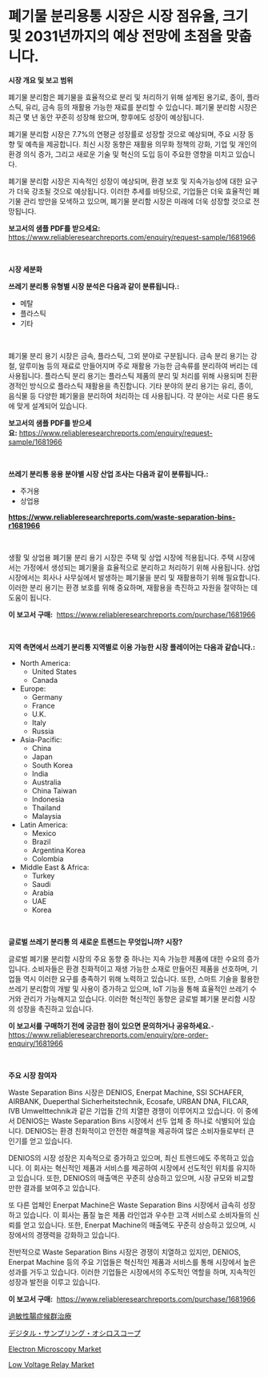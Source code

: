 <p><h1>폐기물 분리용통 시장은 시장 점유율, 크기 및 2031년까지의 예상 전망에 초점을 맞춥니다.</h1></p><p><strong>시장 개요 및 보고 범위</strong></p>
<p><p>폐기물 분리함은 폐기물을 효율적으로 분리 및 처리하기 위해 설계된 용기로, 종이, 플라스틱, 유리, 금속 등의 재활용 가능한 재료를 분리할 수 있습니다. 폐기물 분리함 시장은 최근 몇 년 동안 꾸준히 성장해 왔으며, 향후에도 성장이 예상됩니다. </p><p>폐기물 분리함 시장은 7.7%의 연평균 성장률로 성장할 것으로 예상되며, 주요 시장 동향 및 예측을 제공합니다. 최신 시장 동향은 재활용 의무화 정책의 강화, 기업 및 개인의 환경 의식 증가, 그리고 새로운 기술 및 혁신의 도입 등이 주요한 영향을 미치고 있습니다. </p><p>폐기물 분리함 시장은 지속적인 성장이 예상되며, 환경 보호 및 지속가능성에 대한 요구가 더욱 강조될 것으로 예상됩니다. 이러한 추세를 바탕으로, 기업들은 더욱 효율적인 폐기물 관리 방안을 모색하고 있으며, 폐기물 분리함 시장은 미래에 더욱 성장할 것으로 전망됩니다.</p></p>
<p><strong>보고서의 샘플 PDF를 받으세요:</strong> <a href="https://www.reliableresearchreports.com/enquiry/request-sample/1681966">https://www.reliableresearchreports.com/enquiry/request-sample/1681966</a></p>
<p>&nbsp;</p>
<p><strong>시장 세분화</strong></p>
<p><strong>쓰레기 분리통 유형별 시장 분석은 다음과 같이 분류됩니다.:</strong></p>
<p><ul><li>메탈</li><li>플라스틱</li><li>기타</li></ul></p>
<p>&nbsp;</p>
<p><p>폐기물 분리 용기 시장은 금속, 플라스틱, 그외 분야로 구분됩니다. 금속 분리 용기는 강철, 알루미늄 등의 재료로 만들어지며 주로 재활용 가능한 금속류를 분리하여 버리는 데 사용됩니다. 플라스틱 분리 용기는 플라스틱 제품의 분리 및 처리를 위해 사용되며 친환경적인 방식으로 플라스틱 재활용을 촉진합니다. 기타 분야의 분리 용기는 유리, 종이, 음식물 등 다양한 폐기물을 분리하여 처리하는 데 사용됩니다. 각 분야는 서로 다른 용도에 맞게 설계되어 있습니다.</p></p>
<p><strong>보고서의 샘플 PDF를 받으세요:</strong>&nbsp;<a href="https://www.reliableresearchreports.com/enquiry/request-sample/1681966">https://www.reliableresearchreports.com/enquiry/request-sample/1681966</a></p>
<p>&nbsp;</p>
<p><strong> 쓰레기 분리통 응용 분야별 시장 산업 조사는 다음과 같이 분류됩니다.:</strong></p>
<p><ul><li>주거용</li><li>상업용</li></ul></p>
<p><strong><a href="https://www.reliableresearchreports.com/waste-separation-bins-r1681966">https://www.reliableresearchreports.com/waste-separation-bins-r1681966</a></strong></p>
<p>&nbsp;</p>
<p><p>생활 및 상업용 폐기물 분리 용기 시장은 주택 및 상업 시장에 적용됩니다. 주택 시장에서는 가정에서 생성되는 폐기물을 효율적으로 분리하고 처리하기 위해 사용됩니다. 상업 시장에서는 회사나 사무실에서 발생하는 폐기물을 분리 및 재활용하기 위해 필요합니다. 이러한 분리 용기는 환경 보호를 위해 중요하며, 재활용을 촉진하고 자원을 절약하는 데 도움이 됩니다.</p></p>
<p><strong>이 보고서 구매:</strong>&nbsp; <a href="https://www.reliableresearchreports.com/purchase/1681966">https://www.reliableresearchreports.com/purchase/1681966</a></p>
<p>&nbsp;</p>
<p><strong>지역 측면에서 쓰레기 분리통 지역별로 이용 가능한 시장 플레이어는 다음과 같습니다.:</strong></p>
<p><ul>
    <li>
        North America:
        <ul>
            <li>United States</li>
            <li>Canada</li>
        </ul>
    </li>
    <li>
        Europe:
        <ul>
            <li>Germany</li>
            <li>France</li>
            <li>U.K.</li>
            <li>Italy</li>
            <li>Russia</li>
        </ul>
    </li>
    <li>
        Asia-Pacific:
        <ul>
            <li>China</li>
            <li>Japan</li>
            <li>South Korea</li>
            <li>India</li>
            <li>Australia</li>
            <li>China Taiwan</li>
            <li>Indonesia</li>
            <li>Thailand</li>
            <li>Malaysia</li>
        </ul>
    </li>
    <li>
        Latin America:
        <ul>
            <li>Mexico</li>
            <li>Brazil</li>
            <li>Argentina Korea</li>
            <li>Colombia</li>
        </ul>
    </li>
    <li>
        Middle East & Africa:
        <ul>
            <li>Turkey</li>
            <li>Saudi</li>
            <li>Arabia</li>
            <li>UAE</li>
            <li>Korea</li>
        </ul>
    </li>
    </ul></p>
<p>&nbsp;</p>
<p><strong>글로벌 쓰레기 분리통 의 새로운 트렌드는 무엇입니까? 시장?</strong></p>
<p><p>글로벌 폐기물 분리함 시장의 주요 동향 중 하나는 지속 가능한 제품에 대한 수요의 증가입니다. 소비자들은 환경 친화적이고 재생 가능한 소재로 만들어진 제품을 선호하며, 기업들 역시 이러한 요구를 충족하기 위해 노력하고 있습니다. 또한, 스마트 기술을 활용한 쓰레기 분리함의 개발 및 사용이 증가하고 있으며, IoT 기능을 통해 효율적인 쓰레기 수거와 관리가 가능해지고 있습니다. 이러한 혁신적인 동향은 글로벌 폐기물 분리함 시장의 성장을 촉진하고 있습니다.</p></p>
<p><strong>이 보고서를 구매하기 전에 궁금한 점이 있으면 문의하거나 공유하세요.</strong>- <a href="https://www.reliableresearchreports.com/enquiry/pre-order-enquiry/1681966">https://www.reliableresearchreports.com/enquiry/pre-order-enquiry/1681966</a></p>
<p>&nbsp;</p>
<p><strong>주요 시장 참여자</strong></p>
<p><p>Waste Separation Bins 시장은 DENIOS, Enerpat Machine, SSI SCHAFER, AIRBANK, Dueperthal Sicherheitstechnik, Ecosafe, URBAN DNA, FILCAR, IVB Umwelttechnik과 같은 기업들 간의 치열한 경쟁이 이루어지고 있습니다. 이 중에서 DENIOS는 Waste Separation Bins 시장에서 선두 업체 중 하나로 식별되어 있습니다. DENIOS는 환경 친화적이고 안전한 해결책을 제공하여 많은 소비자들로부터 큰 인기를 얻고 있습니다.</p><p>DENIOS의 시장 성장은 지속적으로 증가하고 있으며, 최신 트렌드에도 주목하고 있습니다. 이 회사는 혁신적인 제품과 서비스를 제공하여 시장에서 선도적인 위치를 유지하고 있습니다. 또한, DENIOS의 매출액은 꾸준히 상승하고 있으며, 시장 규모와 비교할 만한 결과를 보여주고 있습니다.</p><p>또 다른 업체인 Enerpat Machine은 Waste Separation Bins 시장에서 급속히 성장하고 있습니다. 이 회사는 품질 높은 제품 라인업과 우수한 고객 서비스로 소비자들의 신뢰를 얻고 있습니다. 또한, Enerpat Machine의 매출액도 꾸준히 상승하고 있으며, 시장에서의 경쟁력을 강화하고 있습니다.</p><p>전반적으로 Waste Separation Bins 시장은 경쟁이 치열하고 있지만, DENIOS, Enerpat Machine 등의 주요 기업들은 혁신적인 제품과 서비스를 통해 시장에서 높은 성과를 거두고 있습니다. 이러한 기업들은 시장에서의 주도적인 역할을 하며, 지속적인 성장과 발전을 이루고 있습니다.</p></p>
<p><strong>이 보고서 구매:</strong>&nbsp;&nbsp;<a href="https://www.reliableresearchreports.com/purchase/1681966">https://www.reliableresearchreports.com/purchase/1681966</a></p>
<p><p><a href="https://medium.com/@jerrycurtis23/%E9%81%8E%E6%95%8F%E6%80%A7%E8%85%B8%E7%97%87%E5%80%99%E7%BE%A4%E6%B2%BB%E7%99%82%E5%B8%82%E5%A0%B4%E5%8B%95%E5%90%91%E3%81%8A%E3%82%88%E3%81%B3%E5%B8%82%E5%A0%B4%E5%88%86%E6%9E%90%E3%81%AF-2024%E5%B9%B4%E3%81%8B%E3%82%892031%E5%B9%B4%E3%81%BE%E3%81%A7%E3%81%AE%E4%BA%88%E6%B8%AC%E3%81%A7%E3%81%99-8fee63a871aa">過敏性腸症候群治療</a></p><p><a href="https://github.com/nemesis2824/Market-Research-Report-List-1/blob/main/268420125859.md">デジタル・サンプリング・オシロスコープ</a></p><p><a href="https://www.linkedin.com/pulse/electron-microscopy-market-size-cagr-trends-2024-2030-bmn6c?trackingId=dN%2BI8wNxZOkPyrKgDQQfZQ%3D%3D">Electron Microscopy Market</a></p><p><a href="https://www.linkedin.com/pulse/low-voltage-relay-market-size-trends-complete-industry-ujkwe?trackingId=pTU4LJ%2Bme%2F31M7rx1SDBKA%3D%3D">Low Voltage Relay Market</a></p></p>